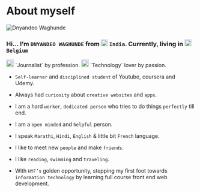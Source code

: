 # About myself

![Dnyandeo Waghunde](/assets/Dnyandeo.jpeg)

### Hi… I’m `DNYANDEO WAGHUNDE` from <img src="https://img.icons8.com/color/48/000000/india-circular.png" width = 18/> `India`. Currently, living in <img src="https://img.icons8.com/color/48/000000/belgium-circular.png" width = 18/> `Belgium`

<img src="https://img.icons8.com/external-kiranshastry-lineal-color-kiranshastry/64/000000/external-news-news-kiranshastry-lineal-color-kiranshastry-5.png" width = 20/>
`Journalist` by profession.

<img src="https://img.icons8.com/fluency/48/000000/laptop.png" width = 20/>
`Technology` lover by passion.

- `Self-learner` and `disciplined student` of Youtube, coursera and Udemy.

- Always had `curiosity` about `creative websites` and `apps`.

- I am a hard `worker`, `dedicated person` who tries to do things `perfectly`
  till end.

- I am a `open minded` and `helpful` person.

- I speak `Marathi`, `Hindi`, `English` & little bit `French` language.

- I like to meet new `people` and make `friends`.
- I like `reading`, `swimming` and `traveling`.

- With `HYF’s` golden opportunity, stepping my first foot towards
  `information technology` by learning full course front end web development.
